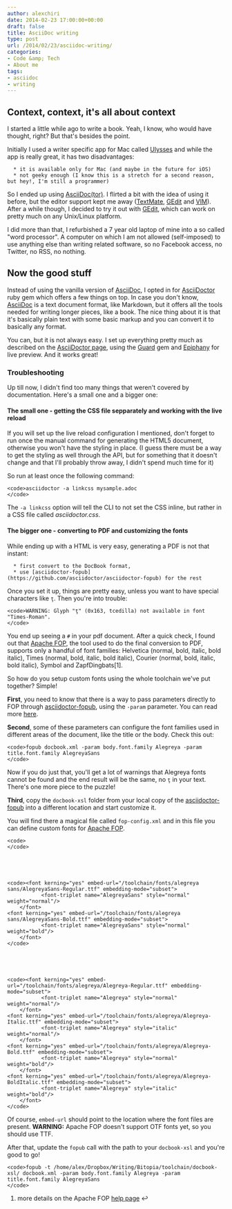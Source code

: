 ```yaml
---
author: alexchiri
date: 2014-02-23 17:00:00+00:00
draft: false
title: AsciiDoc writing
type: post
url: /2014/02/23/asciidoc-writing/
categories:
- Code &amp; Tech
- About me
tags:
- asciidoc
- writing
---
```


## Context, context, it's all about context


I started a little while ago to write a book. Yeah, I know, who would have thought, right? But that's besides the point.

Initially I used a writer specific app for Mac called [Ulysses](http://www.ulyssesapp.com/) and while the app is really great, it has two disadvantages:



 	  * it is available only for Mac (and maybe in the future for iOS)
 	  * not geeky enough (I know this is a stretch for a second reason, but hey!, I'm still a programmer)

So I ended up using [AsciiDoc(tor)](http://asciidoctor.org/). I flirted a bit with the idea of using it before, but the editor support kept me away ([TextMate](http://macromates.com/), [GEdit](https://wiki.gnome.org/Apps/Gedit) and [VIM](http://www.vim.org/)). After a while though, I decided to try it out with [GEdit](https://wiki.gnome.org/Apps/Gedit), which can work on pretty much on any Unix/Linux platform.

I did more than that, I refurbished a 7 year old laptop of mine into a so called "word processor". A computer on which I am not allowed (self-imposed) to use anything else than writing related software, so no Facebook access, no Twitter, no RSS, no nothing.


## Now the good stuff


Instead of using the vanilla version of [AsciiDoc](http://www.methods.co.nz/asciidoc/), I opted in for [AsciiDoctor](http://asciidoctor.org/) ruby gem which offers a few things on top. In case you don't know, [AsciiDoc](http://www.methods.co.nz/asciidoc/) is a text document format, like Markdown, but it offers all the tools needed for writing longer pieces, like a book. The nice thing about it is that it's basically plain text with some basic markup and you can convert it to basically any format.

You can, but it is not always easy. I set up everything pretty much as described on the [AsciiDoctor page](http://asciidoctor.org/docs/editing-asciidoc-with-live-preview/), using the [Guard](http://rubydoc.info/gems/guard/frames) gem and [Epiphany](https://wiki.gnome.org/Apps/Web) for live preview. And it works great!


### Troubleshooting


Up till now, I didn't find too many things that weren't covered by documentation. Here's a small one and a bigger one:


#### The small one - getting the CSS file sepparately and working with the live reload


If you will set up the live reload configuration I mentioned, don't forget to run once the manual command for generating the HTML5 document, otherwise you won't have the styling in place. (I guess there must be a way to get the styling as well through the API, but for something that it doesn't change and that I'll probably throw away, I didn't spend much time for it)

So run at least once the following command:

    
    <code>asciidoctor -a linkcss mysample.adoc
    </code>


The `-a linkcss` option will tell the CLI to not set the CSS inline, but rather in a CSS file called _asciidoctor.css_.


#### The bigger one - converting to PDF and customizing the fonts


While ending up with a HTML is very easy, generating a PDF is not that instant:



 	  * first convert to the DocBook format,
 	  * use [asciidoctor-fopub](https://github.com/asciidoctor/asciidoctor-fopub) for the rest

Once you set it up, things are pretty easy, unless you want to have special characters like `ţ`. Then you're into trouble:

    
    <code>WARNING: Glyph "ţ" (0x163, tcedilla) not available in font "Times-Roman".
    </code>


You end up seeing a `#` in your pdf document. After a quick check, I found out that [Apache FOP](http://xmlgraphics.apache.org/fop/), the tool used to do the final conversion to PDF, supports only a handful of font families: Helvetica (normal, bold, italic, bold italic), Times (normal, bold, italic, bold italic), Courier (normal, bold, italic, bold italic), Symbol and ZapfDingbats[1].

So how do you setup custom fonts using the whole toolchain we've put together?
Simple!

**First**, you need to know that there is a way to pass parameters directly to FOP through [asciidoctor-fopub](https://github.com/asciidoctor/asciidoctor-fopub), using the `-param` parameter. You can read more [here](https://github.com/asciidoctor/asciidoctor-fopub#custom-xsl-parameters).

**Second**, some of these parameters can configure the font families used in different areas of the document, like the title or the body. Check this out:

    
    <code>fopub docbook.xml -param body.font.family Alegreya -param title.font.family AlegreyaSans
    </code>


Now if you do just that, you'll get a lot of warnings that Alegreya fonts cannot be found and the end result will be the same, no `ţ` in your text. There's one more piece to the puzzle!

**Third**, copy the `docbook-xsl` folder from your local copy of the [asciidoctor-fopub](https://github.com/asciidoctor/asciidoctor-fopub) into a different location and start customize it.

You will find there a magical file called `fop-config.xml` and in this file you can define custom fonts for [Apache FOP](http://xmlgraphics.apache.org/fop/).

    
    <code>
    </code>




    
    <code><font kerning="yes" embed-url="/toolchain/fonts/alegreya sans/AlegreyaSans-Regular.ttf" embedding-mode="subset">
               <font-triplet name="AlegreyaSans" style="normal" weight="normal"/>
        </font>
    <font kerning="yes" embed-url="/toolchain/fonts/alegreya sans/AlegreyaSans-Bold.ttf" embedding-mode="subset">
               <font-triplet name="AlegreyaSans" style="normal" weight="bold"/>
        </font>
    </code>




    
    <code><font kerning="yes" embed-url="/toolchain/fonts/alegreya/Alegreya-Regular.ttf" embedding-mode="subset">
               <font-triplet name="Alegreya" style="normal" weight="normal"/>
        </font>
    <font kerning="yes" embed-url="/toolchain/fonts/alegreya/Alegreya-Italic.ttf" embedding-mode="subset">
               <font-triplet name="Alegreya" style="italic" weight="normal"/>
        </font>
    <font kerning="yes" embed-url="/toolchain/fonts/alegreya/Alegreya-Bold.ttf" embedding-mode="subset">
               <font-triplet name="Alegreya" style="normal" weight="bold"/>
        </font>
    <font kerning="yes" embed-url="/toolchain/fonts/alegreya/Alegreya-BoldItalic.ttf" embedding-mode="subset">
               <font-triplet name="Alegreya" style="italic" weight="bold"/>
        </font>
    </code>


Of course, `embed-url` should point to the location where the font files are present. **WARNING:** Apache FOP doesn't support OTF fonts yet, so you should use TTF.

After that, update the `fopub` call with the path to your `docbook-xsl` and you're good to go!

    
    <code>fopub -t /home/alex/Dropbox/Writing/Bitopia/toolchain/docbook-xsl/ docbook.xml -param body.font.family Alegreya -param title.font.family AlegreyaSans
    </code>


1. more details on the Apache FOP [help page](http://xmlgraphics.apache.org/fop/trunk/fonts.html) ↩
